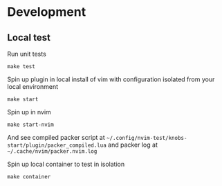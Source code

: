 # Development

## Local test

Run unit tests

    make test

Spin up plugin in local install of vim with configuration isolated from your
local environment

    make start

Spin up in nvim

    make start-nvim

And see compiled packer script at
`~/.config/nvim-test/knobs-start/plugin/packer_compiled.lua` and packer log at
`~/.cache/nvim/packer.nvim.log`

Spin up local container to test in isolation

    make container
